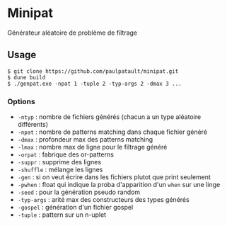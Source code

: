 # Minipat

Générateur aléatoire de problème de filtrage

## Usage

```
$ git clone https://github.com/paulpatault/minipat.git
$ dune build
$ ./genpat.exe -npat 1 -tuple 2 -typ-args 2 -dmax 3 ...
```

### Options

- `-ntyp`     : nombre de fichiers générés (chacun a un type aléatoire différents)
- `-npat`     : nombre de patterns matching dans chaque fichier généré
- `-dmax`     : profondeur max des patterns matching
- `-lmax`     : nombre max de ligne pour le filtrage généré
- `-orpat`    : fabrique des or-patterns
- `-suppr`    : supprime des lignes
- `-shuffle`  : mélange les lignes
- `-gen`      : si on veut écrire dans les fichiers plutot que print seulement
- `-pwhen`    : float qui indique la proba d'apparition d'un `when` sur une linge
- `-seed`     : pour la génération pseudo random
- `-typ-args` : arité max des constructeurs des types générés
- `-gospel`   : génération d'un fichier gospel
- `-tuple`    : pattern sur un n-uplet

